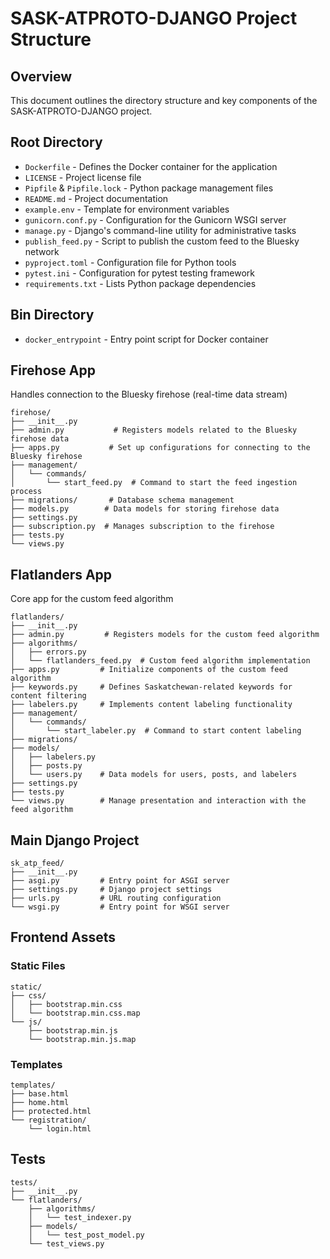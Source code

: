 # SASK-ATPROTO-DJANGO Project Structure

## Overview
This document outlines the directory structure and key components of the SASK-ATPROTO-DJANGO project.

## Root Directory
- `Dockerfile` - Defines the Docker container for the application
- `LICENSE` - Project license file
- `Pipfile` & `Pipfile.lock` - Python package management files
- `README.md` - Project documentation
- `example.env` - Template for environment variables
- `gunicorn.conf.py` - Configuration for the Gunicorn WSGI server
- `manage.py` - Django's command-line utility for administrative tasks
- `publish_feed.py` - Script to publish the custom feed to the Bluesky network
- `pyproject.toml` - Configuration file for Python tools
- `pytest.ini` - Configuration for pytest testing framework
- `requirements.txt` - Lists Python package dependencies

## Bin Directory
- `docker_entrypoint` - Entry point script for Docker container

## Firehose App
Handles connection to the Bluesky firehose (real-time data stream)
```
firehose/
├── __init__.py
├── admin.py           # Registers models related to the Bluesky firehose data
├── apps.py           # Set up configurations for connecting to the Bluesky firehose
├── management/
│   └── commands/
│       └── start_feed.py  # Command to start the feed ingestion process
├── migrations/       # Database schema management
├── models.py        # Data models for storing firehose data
├── settings.py
├── subscription.py  # Manages subscription to the firehose
├── tests.py
└── views.py
```

## Flatlanders App
Core app for the custom feed algorithm
```
flatlanders/
├── __init__.py
├── admin.py         # Registers models for the custom feed algorithm
├── algorithms/
│   ├── errors.py
│   └── flatlanders_feed.py  # Custom feed algorithm implementation
├── apps.py         # Initialize components of the custom feed algorithm
├── keywords.py     # Defines Saskatchewan-related keywords for content filtering
├── labelers.py     # Implements content labeling functionality
├── management/
│   └── commands/
│       └── start_labeler.py  # Command to start content labeling
├── migrations/
├── models/
│   ├── labelers.py
│   ├── posts.py
│   └── users.py    # Data models for users, posts, and labelers
├── settings.py
├── tests.py
└── views.py        # Manage presentation and interaction with the feed algorithm
```

## Main Django Project
```
sk_atp_feed/
├── __init__.py
├── asgi.py         # Entry point for ASGI server
├── settings.py     # Django project settings
├── urls.py         # URL routing configuration
└── wsgi.py         # Entry point for WSGI server
```

## Frontend Assets
### Static Files
```
static/
├── css/
│   ├── bootstrap.min.css
│   └── bootstrap.min.css.map
└── js/
    ├── bootstrap.min.js
    └── bootstrap.min.js.map
```

### Templates
```
templates/
├── base.html
├── home.html
├── protected.html
└── registration/
    └── login.html
```

## Tests
```
tests/
├── __init__.py
└── flatlanders/
    ├── algorithms/
    │   └── test_indexer.py
    ├── models/
    │   └── test_post_model.py
    └── test_views.py
```
